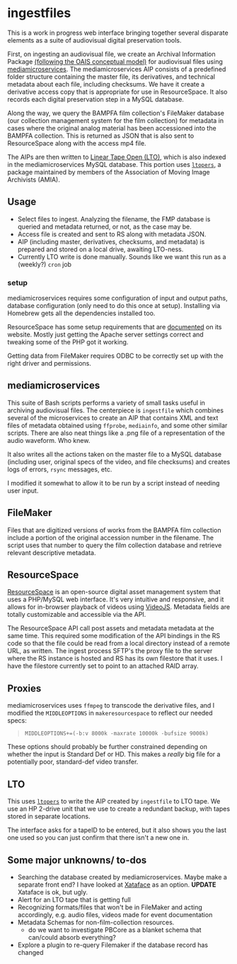 # ingestfiles
This is a work in progress web interface bringing together several disparate elements as a suite of audiovisual digital preservation tools. 

First, on ingesting an audiovisual file, we create an Archival Information Package [\(following the OAIS conceptual model\)](https://en.wikipedia.org/wiki/Open_Archival_Information_System) for audiovisual files using [mediamicroservices](https://github.com/BAM-PFA/mm). The mediamicroservices AIP consists of a predefined folder structure containing the master file, its derivatives, and technical metadata about each file, including checksums. We have it create a derivative access copy that is appropriate for use in ResourceSpace. It also records each digital preservation step in a MySQL database. 

Along the way, we query the BAMPFA film collection's FileMaker database (our collection management system for the film collection) for metadata in cases where the original analog material has been accessioned into the BAMPFA collection. This is returned as JSON that is also sent to ResourceSpace along with the access mp4 file. 

The AIPs are then written to [Linear Tape Open (LTO)](https://en.wikipedia.org/wiki/Linear_Tape-Open), which is also indexed in the mediamicroservices MySQL database. This portion uses [`ltopers`](https://github.com/amiaopensource/ltopers), a package maintained by members of the Association of Moving Image Archivists (AMIA).

## Usage

* Select files to ingest. Analyzing the filename, the FMP database is queried and metadata returned, or not, as the case may be.
* Access file is created and sent to RS along with metadata JSON. 
* AIP (including master, derivatives, checksums, and metadata) is prepared and stored on a local drive, awaiting LTO-ness. 
* Currently LTO write is done manually. Sounds like we want this run as a (weekly?)  `cron` job
### setup

mediamicroservices requires some configuration of input and output paths, database configuration (only need to do this once at setup). Installing via Homebrew gets all the dependencies installed too.

ResourceSpace has some setup requirements that are [documented](https://www.resourcespace.com/knowledge-base/systemadmin/install_macosx) on its website. Mostly just getting the Apache server settings correct and tweaking some of the PHP got it working.

Getting data from FileMaker requires ODBC to be correctly set up with the right driver and permissions.


## mediamicroservices

This suite of Bash scripts performs a variety of small tasks useful in archiving audiovisual files. The centerpiece is `ingestfile` which combines several of the microservices to create an AIP that contains XML and text files of metadata obtained using `ffprobe`, `mediainfo`, and some other similar scripts. There are also neat things like a .png file of a representation of the audio waveform. Who knew.

It also writes all the actions taken on the master file to a MySQL database (including user, original specs of the video, and file checksums) and creates logs of errors, `rsync` messages, etc.

I modified it somewhat to allow it to be run by a script instead of needing user input.


## FileMaker

Files that are digitized versions of works from the BAMPFA film collection include a portion of the original accession number in the filename. The script uses that number to query the film collection database and retrieve relevant descriptive metadata. 

## ResourceSpace

[ResourceSpace](https://www.resourcespace.com/) is an open-source digital asset management system that uses a PHP/MySQL web interface. It's very intuitive and responsive, and it allows for in-browser playback of videos using [VideoJS](http://videojs.com/). Metadata fields are totally customizable and accessible via the API.

The ResourceSpace API call post assets and metadata metadata at the same time. This required some modification of the API bindings in the RS code so that the file could be read from a local directory instead of a remote URL, as written. The ingest process SFTP's the proxy file to the server where the RS instance is hosted and RS has its own filestore that it uses. I have the filestore currently set to point to an attached RAID array.

## Proxies

mediamicroservices uses `ffmpeg` to transcode the derivative files, and I modified the `MIDDLEOPTIONS` in `makeresourcespace` to reflect our needed specs:

> `MIDDLEOPTIONS+=(-b:v 8000k -maxrate 10000k -bufsize 9000k)`

These options should probably be further constrained depending on whether the input is Standard Def or HD. This makes a *really* big file for a potentially poor, standard-def video transfer.

## LTO

This uses [`ltopers`](https://github.com/amiaopensource/ltopers) to write the AIP created by `ingestfile` to LTO tape. We use an HP 2-drive unit that we use to create a redundant backup, with tapes stored in separate locations.

The interface asks for a tapeID to be entered, but it also shows you the last one used so you can just confirm that there isn't a new one in.


## Some major unknowns/ to-dos

* Searching the database created by mediamicroservices. Maybe make a separate front end? I have looked at [Xataface](http://xataface.com/) as an option. **UPDATE** Xataface is ok, but ugly.
* Alert for an LTO tape that is getting full
* Recognizing formats/files that won't be in FileMaker and acting accordingly, e.g. audio files, videos made for event documentation
* Metadata Schemas for non-film-collection resources.
    * do we want to investigate PBCore as a blanket schema that can/could absorb everything?
* Explore a plugin to re-query Filemaker if the database record has changed
